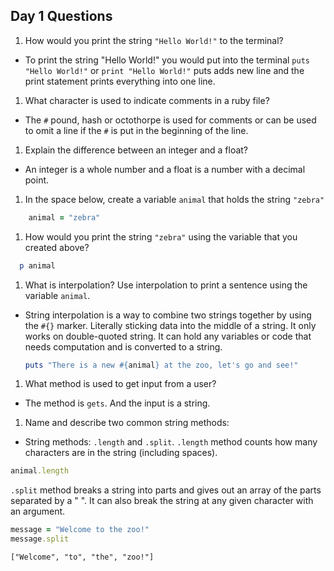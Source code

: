 ## Day 1 Questions

1. How would you print the string `"Hello World!"` to the terminal?

* To print the string "Hello World!" you would put into the terminal
  `puts "Hello World!"` or `print "Hello World!"` puts adds new line and
  the print statement prints everything into one line.

1. What character is used to indicate comments in a ruby file?

  * The `#` pound, hash or octothorpe is used for comments or can be used to
  omit a line if the `#` is put in the beginning of the line.

1. Explain the difference between an integer and a float?

  * An integer is a whole number and a float is a number with a decimal point.

1. In the space below, create a variable `animal` that holds the string `"zebra"`

  ```ruby
      animal = "zebra"
  ```

1. How would you print the string `"zebra"` using the variable that you created above?

  ```ruby
    p animal
  ```

1. What is interpolation? Use interpolation to print a sentence using the variable `animal`.

  * String interpolation is a way to combine two strings together by using the `#{}` marker. Literally sticking data into the middle of a string. It only works on double-quoted string. It can hold any variables or code that needs computation and is converted to a string.

    ```ruby
    puts "There is a new #{animal} at the zoo, let's go and see!"
    ```

1. What method is used to get input from a user?

  * The method is `gets`. And the input is a string.

1. Name and describe two common string methods:

  * String methods: `.length` and `.split`.
  `.length` method counts how many characters are in the string (including spaces).

  ```ruby
  animal.length
  ```

  `.split` method breaks a string into parts and gives out an array of the parts separated by a " ". It can also break the string at any given character with an argument.

  ```ruby
  message = "Welcome to the zoo!"
  message.split
  ```
  
  `["Welcome", "to", "the", "zoo!"]`
